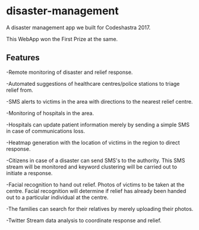 # disaster-management

A disaster management app we built for Codeshastra 2017. 

This WebApp won the First Prize at the same.

## Features

-Remote monitoring of disaster and relief response.

-Automated suggestions of healthcare centres/police stations to triage relief from.

-SMS alerts to victims in the area with directions to the nearest relief centre.

-Monitoring of hospitals in the area.

-Hospitals can update patient information merely by sending a simple SMS in case of communications loss.

-Heatmap generation with the location of victims in the region to direct response.

-Citizens in case of a disaster can send SMS's to the authority. This SMS stream will be monitored and keyword clustering will be carried out to initiate a response. 

-Facial recognition to hand out relief. Photos of victims to be taken at the centre. Facial recognition will determine if relief has already been handed out to a particular individual at the centre.

-The families can search for their relatives by merely uploading their photos.

-Twitter Stream data analysis to coordinate response and relief.
